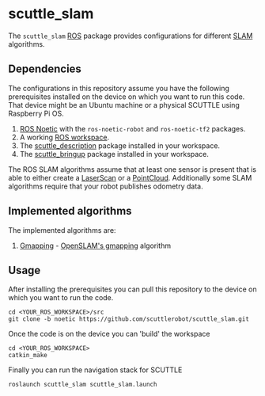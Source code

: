 # scuttle_slam

The `scuttle_slam` [ROS](https://www.ros.org/) package provides configurations for different
[SLAM](https://en.wikipedia.org/wiki/Simultaneous_localization_and_mapping) algorithms.


## Dependencies

The configurations in this repository assume you have the following prerequisites installed on the
device on which you want to run this code. That device might be an Ubuntu machine or a physical
SCUTTLE using Raspberry Pi OS.

1. [ROS Noetic](http://wiki.ros.org/noetic) with the `ros-noetic-robot` and
   `ros-noetic-tf2` packages.
1. A working [ROS workspace](http://wiki.ros.org/catkin/Tutorials/create_a_workspace).
1. The [scuttle_description](https://github.com/scuttlerobot/scuttle_description) package installed
   in your workspace.
1. The [scuttle_bringup](https://github.com/scuttlerobot/scuttle_bringup) package installed in your
   workspace.

The ROS SLAM algorithms assume that at least one sensor is present that is able to either create a
[LaserScan](http://docs.ros.org/en/api/sensor_msgs/html/msg/LaserScan.html) or a
[PointCloud](http://docs.ros.org/en/api/sensor_msgs/html/msg/PointCloud2.html). Additionally some
SLAM algorithms require that your robot publishes odometry data.

## Implemented algorithms

The implemented algorithms are:

1. [Gmapping](http://wiki.ros.org/gmapping) - [OpenSLAM's gmapping](<https://openslam-org.github.io/gmapping.html>)
   algorithm

## Usage

After installing the prerequisites you can pull this repository to the device on which you want to
run the code.

    cd <YOUR_ROS_WORKSPACE>/src
    git clone -b noetic https://github.com/scuttlerobot/scuttle_slam.git

Once the code is on the device you can 'build' the workspace

    cd <YOUR_ROS_WORKSPACE>
    catkin_make

Finally you can run the navigation stack for SCUTTLE

    roslaunch scuttle_slam scuttle_slam.launch
